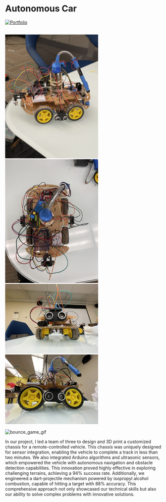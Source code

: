 # Autonomous Car


  <a href="https://moezdurrani.com/" target="_blank">
    <img src="https://img.shields.io/badge/Portfolio-blue?style=for-the-badge&logo=github" alt="Portfolio">
  </a>
  <br><br>


<p float="left">
  <img src="https://github.com/moezdurrani/Autonomous-Car/blob/main/Car01.jpg" width="300" />
  <img src= "https://raw.githubusercontent.com/moezdurrani/Autonomous-Car/main/Car04.jpg" width="300"/>
  <img src="https://github.com/moezdurrani/Autonomous-Car/blob/main/Car02.jpg" width="300"/>
   <img src="https://github.com/moezdurrani/Autonomous-Car/blob/main/Car03.jpg" width="300"/>

  ![bounce_game_gif](https://github.com/moezdurrani/Autonomous-Car/blob/main/CarVideo%20(2).gif)
</p>
<p float="left">
 
</p>


In our project, I led a team of three to design and 3D print a customized chassis for a remote-controlled vehicle. This chassis was uniquely designed for sensor integration, enabling the vehicle to complete a track in less than two minutes. We also integrated Arduino algorithms and ultrasonic sensors, which empowered the vehicle with autonomous navigation and obstacle detection capabilities. This innovation proved highly effective in exploring challenging terrains, achieving a 94% success rate. Additionally, we engineered a dart-projectile mechanism powered by isopropyl alcohol combustion, capable of hitting a target with 88% accuracy. This comprehensive approach not only showcased our technical skills but also our ability to solve complex problems with innovative solutions.
